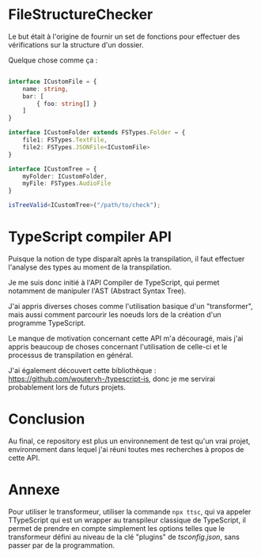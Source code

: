 # FileStructureChecker

Le but était à l'origine de fournir un set de fonctions pour effectuer des vérifications sur la structure d'un dossier.

Quelque chose comme ça :

```ts

interface ICustomFile = {
    name: string,
    bar: [
        { foo: string[] }
    ]
}

interface ICustomFolder extends FSTypes.Folder = {
    file1: FSTypes.TextFile,
    file2: FSTypes.JSONFile<ICustomFile>
}

interface ICustomTree = {
    myFolder: ICustomFolder,
    myFile: FSTypes.AudioFile
}

isTreeValid<ICustomTree>("/path/to/check");
```

# TypeScript compiler API

Puisque la notion de type disparaît après la transpilation, il faut effectuer l'analyse des types au moment de la transpilation.

Je me suis donc initié à l'API Compiler de TypeScript, qui permet notamment de manipuler l'AST (Abstract Syntax Tree).

J'ai appris diverses choses comme l'utilisation basique d'un "transformer", mais aussi comment parcourir les noeuds lors de la création d'un programme TypeScript.

Le manque de motivation concernant cette API m'a découragé, mais j'ai appris beaucoup de choses concernant l'utilisation de celle-ci et le processus de transpilation en général.

J'ai également découvert cette bibliothèque : https://github.com/woutervh-/typescript-is, donc je me servirai probablement lors de futurs projets.

# Conclusion

Au final, ce repository est plus un environnement de test qu'un vrai projet, environnement dans lequel j'ai réuni toutes mes recherches à propos de cette API.

# Annexe

Pour utiliser le transformeur, utiliser la commande ```npx ttsc```, qui va appeler TTypeScript qui est un wrapper au transpileur classique de TypeScript, il permet de prendre en compte simplement les options telles que le transformeur défini au niveau de la clé "plugins" de *tsconfig.json*, sans passer par de la programmation.